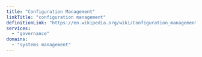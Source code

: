 ```yaml
---
title: "Configuration Management"
linkTitle: "configuration management"
definitionLink: "https://en.wikipedia.org/wiki/Configuration_management"
services:
  - "governance"
domains:
  - "systems management"
---
```

